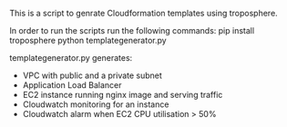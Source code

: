 This is a script to genrate Cloudformation templates using troposphere.

In order to run the scripts run the following commands:
pip install troposphere
python templategenerator.py

templategenerator.py generates:
- VPC with public and a private subnet
- Application Load Balancer
- EC2 instance running nginx image and serving traffic
- Cloudwatch monitoring for an instance 
- Cloudwatch alarm when EC2 CPU utilisation > 50%
